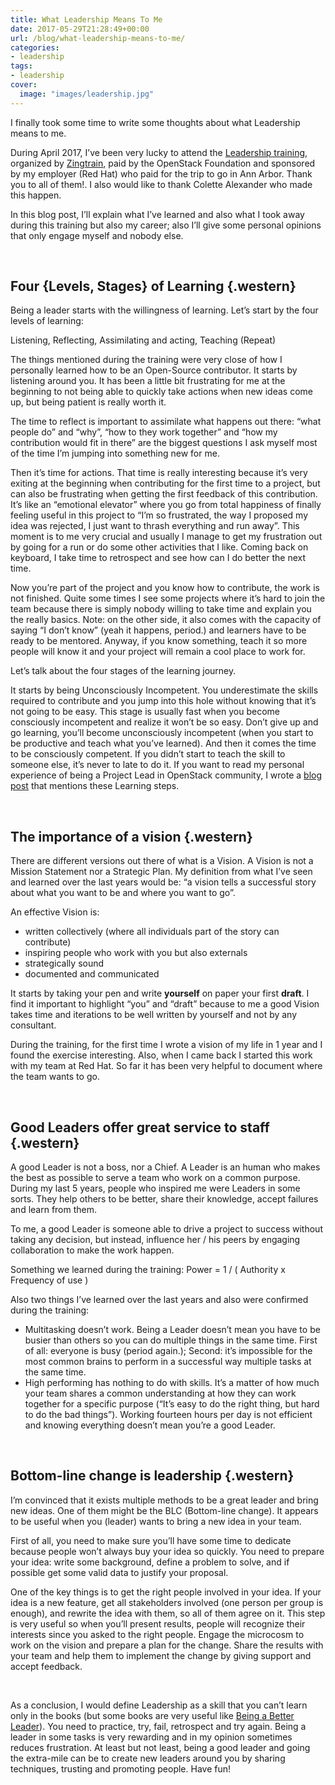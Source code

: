 ```yaml
---
title: What Leadership Means To Me
date: 2017-05-29T21:28:49+00:00
url: /blog/what-leadership-means-to-me/
categories:
- leadership
tags:
- leadership
cover:
  image: "images/leadership.jpg"
---
```

I finally took some time to write some thoughts about what Leadership means to me.

<!--more-->

During April 2017, I’ve been very lucky to attend the [Leadership training][1], organized by [Zingtrain][2], paid by the OpenStack Foundation and sponsored by my employer (Red Hat) who paid for the trip to go in Ann Arbor. Thank you to all of them!. I also would like to thank Colette Alexander who made this happen.

In this blog post, I’ll explain what I’ve learned and also what I took away during this training but also my career; also I’ll give some personal opinions that only engage myself and nobody else.

&nbsp;

## Four {Levels, Stages} of Learning {.western}

Being a leader starts with the willingness of learning. Let’s start by the four levels of learning:

Listening, Reflecting, Assimilating and acting, Teaching (Repeat)

The things mentioned during the training were very close of how I personally learned how to be an Open-Source contributor. It starts by listening around you. It has been a little bit frustrating for me at the beginning to not being able to quickly take actions when new ideas come up, but being patient is really worth it.

The time to reflect is important to assimilate what happens out there: “what people do” and “why”, “how to they work together” and “how my contribution would fit in there” are the biggest questions I ask myself most of the time I’m jumping into something new for me.

Then it’s time for actions. That time is really interesting because it’s very exiting at the beginning when contributing for the first time to a project, but can also be frustrating when getting the first feedback of this contribution. It’s like an “emotional elevator” where you go from total happiness of finally feeling useful in this project to “I’m so frustrated, the way I proposed my idea was rejected, I just want to thrash everything and run away”. This moment is to me very crucial and usually I manage to get my frustration out by going for a run or do some other activities that I like. Coming back on keyboard, I take time to retrospect and see how can I do better the next time.

Now you’re part of the project and you know how to contribute, the work is not finished. Quite some times I see some projects where it’s hard to join the team because there is simply nobody willing to take time and explain you the really basics. Note: on the other side, it also comes with the capacity of saying “I don’t know” (yeah it happens, period.) and learners have to be ready to be mentored. Anyway, if you know something, teach it so more people will know it and your project will remain a cool place to work for.

Let’s talk about the four stages of the learning journey.

It starts by being Unconsciously Incompetent. You underestimate the skills required to contribute and you jump into this hole without knowing that it’s not going to be easy. This stage is usually fast when you become consciously incompetent and realize it won’t be so easy. Don’t give up and go learning, you’ll become unconsciously incompetent (when you start to be productive and teach what you’ve learned). And then it comes the time to be consciously competent. If you didn’t start to teach the skill to someone else, it’s never to late to do it. If you want to read my personal experience of being a Project Lead in OpenStack community, I wrote a [blog post][3] that mentions these Learning steps.

&nbsp;

## The importance of a vision {.western}

There are different versions out there of what is a Vision. A Vision is not a Mission Statement nor a Strategic Plan. My definition from what I’ve seen and learned over the last years would be: “a vision tells a successful story about what you want to be and where you want to go”.

An effective Vision is:

* written collectively (where all individuals part of the story can contribute)
* inspiring people who work with you but also externals
* strategically sound
* documented and communicated

It starts by taking your pen and write **yourself** on paper your first **draft**. I find it important to highlight “you” and “draft” because to me a good Vision takes time and iterations to be well written by yourself and not by any consultant.

During the training, for the first time I wrote a vision of my life in 1 year and I found the exercise interesting. Also, when I came back I started this work with my team at Red Hat. So far it has been very helpful to document where the team wants to go.

&nbsp;

## Good Leaders offer great service to staff {.western}

A good Leader is not a boss, nor a Chief. A Leader is an human who makes the best as possible to serve a team who work on a common purpose. During my last 5 years, people who inspired me were Leaders in some sorts. They help others to be better, share their knowledge, accept failures and learn from them.

To me, a good Leader is someone able to drive a project to success without taking any decision, but instead, influence her / his peers by engaging collaboration to make the work happen.

Something we learned during the training: Power = 1 / ( Authority x Frequency of use )

Also two things I’ve learned over the last years and also were confirmed during the training:

* Multitasking doesn’t work. Being a Leader doesn’t mean you have to be busier than others so you can do multiple things in the same time. First of all: everyone is busy (period again.); Second: it’s impossible for the most common brains to perform in a successful way multiple tasks at the same time.
* High performing has nothing to do with skills. It’s a matter of how much your team shares a common understanding at how they can work together for a specific purpose (“It’s easy to do the right thing, but hard to do the bad things”). Working fourteen hours per day is not efficient and knowing everything doesn’t mean you’re a good Leader.

&nbsp;
&nbsp;

## Bottom-line change is leadership {.western}

I’m convinced that it exists multiple methods to be a great leader and bring new ideas. One of them might be the BLC (Bottom-line change). It appears to be useful when you (leader) wants to bring a new idea in your team.

First of all, you need to make sure you’ll have some time to dedicate because people won’t always buy your idea so quickly. You need to prepare your idea: write some background, define a problem to solve, and if possible get some valid data to justify your proposal.

One of the key things is to get the right people involved in your idea. If your idea is a new feature, get all stakeholders involved (one person per group is enough), and rewrite the idea with them, so all of them agree on it. This step is very useful so when you’ll present results, people will recognize their interests since you asked to the right people. Engage the microcosm to work on the vision and prepare a plan for the change. Share the results with your team and help them to implement the change by giving support and accept feedback.

&nbsp;
&nbsp;

As a conclusion, I would define Leadership as a skill that you can’t learn only in the books (but some books are very useful like [Being a Better Leader][4]). You need to practice, try, fail, retrospect and try again. Being a leader in some tasks is very rewarding and in my opinion sometimes reduces frustration. At least but not least, being a good leader and going the extra-mile can be to create new leaders around you by sharing techniques, trusting and promoting people. Have fun!

 [1]: https://etherpad.openstack.org/p/Leadershiptraining
 [2]: http://www.zingtrain.com/our-seminars/leading-with-zing
 [3]: http://my1.fr/blog/my-journey-as-an-openstack-ptl/
 [4]: https://www.zingtrain.com/being-a-better-leader
